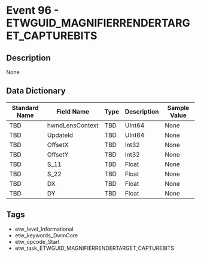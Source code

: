 # Event 96 - ETWGUID_MAGNIFIERRENDERTARGET_CAPTUREBITS

## Description
None

## Data Dictionary
|Standard Name|Field Name|Type|Description|Sample Value|
|---|---|---|---|---|
|TBD|hwndLensContext|TBD|UInt64|None|None|
|TBD|UpdateId|TBD|UInt64|None|None|
|TBD|OffsetX|TBD|Int32|None|None|
|TBD|OffsetY|TBD|Int32|None|None|
|TBD|S_11|TBD|Float|None|None|
|TBD|S_22|TBD|Float|None|None|
|TBD|DX|TBD|Float|None|None|
|TBD|DY|TBD|Float|None|None|

## Tags
* etw_level_Informational
* etw_keywords_DwmCore
* etw_opcode_Start
* etw_task_ETWGUID_MAGNIFIERRENDERTARGET_CAPTUREBITS